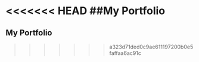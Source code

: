 <<<<<<< HEAD
##My Portfolio
=======
## My Portfolio
>>>>>>> a323d71ded0c9ae611197200b0e5faffaa6ac91c
